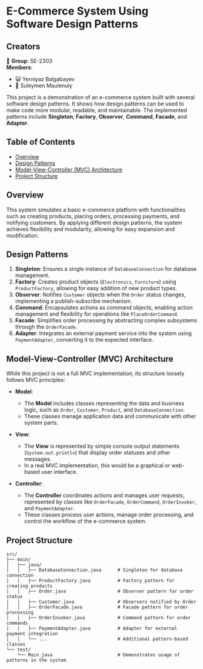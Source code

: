 # E-Commerce System Using Software Design Patterns

## Creators
:scroll:	 **Group**: SE-2303  
**Members**: 
- :smiley_cat: Yerniyaz Balgabayev
- :robot: Suleymen Maulenuly

This project is a demonstration of an e-commerce system built with several software design patterns. It shows how design patterns can be used to make code more modular, readable, and maintainable. The implemented patterns include **Singleton**, **Factory**, **Observer**, **Command**, **Facade**, and **Adapter**.

## Table of Contents
- [Overview](#overview)
- [Design Patterns](#design-patterns)
- [Model-View-Controller (MVC) Architecture](#model-view-controller-mvc-architecture)
- [Project Structure](#project-structure)

## Overview
This system simulates a basic e-commerce platform with functionalities such as creating products, placing orders, processing payments, and notifying customers. By applying different design patterns, the system achieves flexibility and modularity, allowing for easy expansion and modification.

## Design Patterns

1. **Singleton**: Ensures a single instance of `DatabaseConnection` for database management.
2. **Factory**: Creates product objects (`Electronics`, `Furniture`) using `ProductFactory`, allowing for easy addition of new product types.
3. **Observer**: Notifies `Customer` objects when the `Order` status changes, implementing a publish-subscribe mechanism.
4. **Command**: Encapsulates actions as command objects, enabling action management and flexibility for operations like `PlaceOrderCommand`.
5. **Facade**: Simplifies order processing by abstracting complex subsystems through the `OrderFacade`.
6. **Adapter**: Integrates an external payment service into the system using `PaymentAdapter`, converting it to the expected interface.

## Model-View-Controller (MVC) Architecture

While this project is not a full MVC implementation, its structure loosely follows MVC principles:

- **Model**: 
  - The **Model** includes classes representing the data and business logic, such as `Order`, `Customer`, `Product`, and `DatabaseConnection`.
  - These classes manage application data and communicate with other system parts.

- **View**: 
  - The **View** is represented by simple console output statements (`System.out.println`) that display order statuses and other messages.
  - In a real MVC implementation, this would be a graphical or web-based user interface.

- **Controller**: 
  - The **Controller** coordinates actions and manages user requests, represented by classes like `OrderFacade`, `OrderCommand`, `OrderInvoker`, and `PaymentAdapter`.
  - These classes process user actions, manage order processing, and control the workflow of the e-commerce system.

## Project Structure

```plaintext
src/
├── main/
│   ├── java/
│   │   ├── DatabaseConnection.java      # Singleton for database connection
│   │   ├── ProductFactory.java          # Factory pattern for creating products
│   │   ├── Order.java                   # Observer pattern for order status
│   │   ├── Customer.java                # Observers notified by Order
│   │   ├── OrderFacade.java             # Facade pattern for order processing
│   │   ├── OrderInvoker.java            # Command pattern for order commands
│   │   ├── PaymentAdapter.java          # Adapter for external payment integration
│   │   └── ...                          # Additional pattern-based classes
└── test/
    └── Main.java                        # Demonstrates usage of patterns in the system
